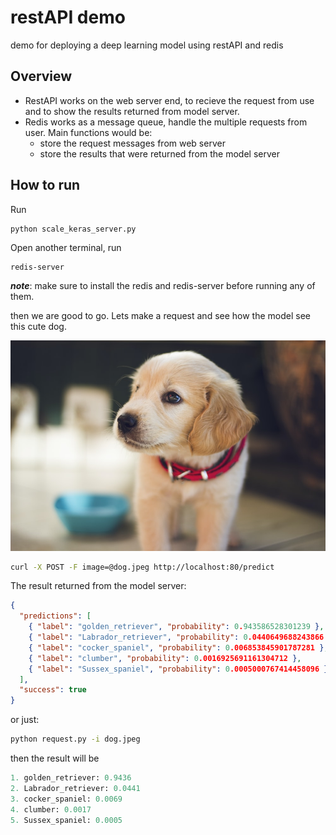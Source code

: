 # restAPI demo

demo for deploying a deep learning model using restAPI and redis

## Overview

- RestAPI works on the web server end, to recieve the request from use and to show the results returned from model server.
- Redis works as a message queue, handle the multiple requests from user. Main functions would be:
  - store the request messages from web server
  - store the results that were returned from the model server

## How to run

Run

```bash
python scale_keras_server.py
```

Open another terminal, run

```
redis-server
```

_**note**_: make sure to install the redis and redis-server before running any of them.

then we are good to go. Lets make a request and see how the model see this cute dog.

![Image of golden](dog.jpeg#center)

```bash
curl -X POST -F image=@dog.jpeg http://localhost:80/predict
```

The result returned from the model server:

```json
{
  "predictions": [
    { "label": "golden_retriever", "probability": 0.943586528301239 },
    { "label": "Labrador_retriever", "probability": 0.0440649688243866 },
    { "label": "cocker_spaniel", "probability": 0.006853845901787281 },
    { "label": "clumber", "probability": 0.0016925691161304712 },
    { "label": "Sussex_spaniel", "probability": 0.0005000767414458096 }
  ],
  "success": true
}
```

or just:

```bash
python request.py -i dog.jpeg
```

then the result will be

```python
1. golden_retriever: 0.9436
2. Labrador_retriever: 0.0441
3. cocker_spaniel: 0.0069
4. clumber: 0.0017
5. Sussex_spaniel: 0.0005
```
